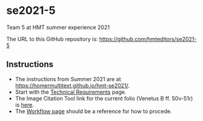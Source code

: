 # se2021-5
Team 5 at HMT summer experience 2021

The URL to this GitHub repository is: <https://github.com/hmteditors/se2021-5>

## Instructions

- The instructions from Summer 2021 are at <https://homermultitext.github.io/hmt-se2021/>.
- Start with the [Technical Requirements](https://homermultitext.github.io/hmt-se2021/tech/) page.
- The Image Citation Tool link for the current folio (Venetus B ff. 50v-51r) is [here](http://www.homermultitext.org/ict2/?urn=urn:cite2:hmt:vbbifolio.v1:vb_50v_51r).
- The [Workflow page](https://homermultitext.github.io/hmt-se2021/workflow/) should be a reference for how to procede.
